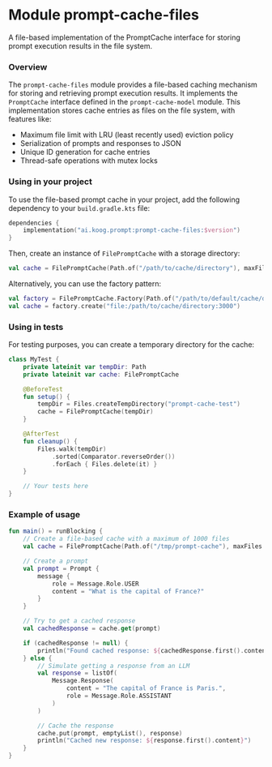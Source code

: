 # Module prompt-cache-files

A file-based implementation of the PromptCache interface for storing prompt execution results in the file system.

### Overview

The `prompt-cache-files` module provides a file-based caching mechanism for storing and retrieving prompt execution results. It implements the `PromptCache` interface defined in the `prompt-cache-model` module. This implementation stores cache entries as files on the file system, with features like:

- Maximum file limit with LRU (least recently used) eviction policy
- Serialization of prompts and responses to JSON
- Unique ID generation for cache entries
- Thread-safe operations with mutex locks

### Using in your project

To use the file-based prompt cache in your project, add the following dependency to your `build.gradle.kts` file:

```kotlin
dependencies {
    implementation("ai.koog.prompt:prompt-cache-files:$version")
}
```

Then, create an instance of `FilePromptCache` with a storage directory:

```kotlin
val cache = FilePromptCache(Path.of("/path/to/cache/directory"), maxFiles = 3000)
```

Alternatively, you can use the factory pattern:

```kotlin
val factory = FilePromptCache.Factory(Path.of("/path/to/default/cache/directory"))
val cache = factory.create("file:/path/to/cache/directory:3000")
```

### Using in tests

For testing purposes, you can create a temporary directory for the cache:

```kotlin
class MyTest {
    private lateinit var tempDir: Path
    private lateinit var cache: FilePromptCache

    @BeforeTest
    fun setup() {
        tempDir = Files.createTempDirectory("prompt-cache-test")
        cache = FilePromptCache(tempDir)
    }

    @AfterTest
    fun cleanup() {
        Files.walk(tempDir)
            .sorted(Comparator.reverseOrder())
            .forEach { Files.delete(it) }
    }

    // Your tests here
}
```

### Example of usage

```kotlin
fun main() = runBlocking {
    // Create a file-based cache with a maximum of 1000 files
    val cache = FilePromptCache(Path.of("/tmp/prompt-cache"), maxFiles = 1000)

    // Create a prompt
    val prompt = Prompt {
        message {
            role = Message.Role.USER
            content = "What is the capital of France?"
        }
    }

    // Try to get a cached response
    val cachedResponse = cache.get(prompt)

    if (cachedResponse != null) {
        println("Found cached response: ${cachedResponse.first().content}")
    } else {
        // Simulate getting a response from an LLM
        val response = listOf(
            Message.Response(
                content = "The capital of France is Paris.",
                role = Message.Role.ASSISTANT
            )
        )

        // Cache the response
        cache.put(prompt, emptyList(), response)
        println("Cached new response: ${response.first().content}")
    }
}
```

